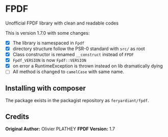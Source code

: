 # FPDF

Unofficial FPDF library with clean and readable codes

This is version 1.7.0 with some changes:

* [x] The library is namespaced in `Fpdf`
* [x] directory structure follow the PSR-0 standard with `src/` as root
* [x] Class constructor is renamed `__construct` instead of `FPDF`
* [x] `Fpdf_VERSION` is now `Fpdf::VERSION`
* [x] on error a RuntimeException is thrown instead on lib dramatically dying
* [ ] All method is changed to `camelCase` with same name.

## Installing with composer

The package exists in the packagist repository as `feryardiant/fpdf`.

## Credits

**Original Author:** Olivier PLATHEY
**FPDF Version:** 1.7


